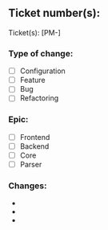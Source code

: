 ## Ticket number(s):

Ticket(s): [PM-]

### Type of change:

- [ ] Configuration
- [ ] Feature
- [ ] Bug
- [ ] Refactoring

### Epic:

- [ ] Frontend
- [ ] Backend
- [ ] Core
- [ ] Parser

### Changes:

*
*
*
